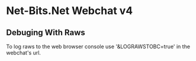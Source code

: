 # Net-Bits.Net Webchat v4

## Debuging With Raws
To log raws to the web browser console use '&LOGRAWSTOBC=true' in the webchat's url.
